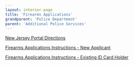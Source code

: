 ```yaml
---
layout: interior-page
title: 'Firearms Applications'
grandparent: 'Police Department'
parent: 'Additional Police Services'
---
```


[New Jersey Portal Directions](https://storage.googleapis.com/static.rutherford-nj.com/police/police-NJPortalDirections.pdf)

[Firearms Applications Instructions - New Applicant](https://storage.googleapis.com/static.rutherford-nj.com/police/New%20Firearms%20Applicant%20Instruction%20Sheet.pdf)

[Firearms Applications Instructions - Existing ID Card Holder](https://storage.googleapis.com/static.rutherford-nj.com/police/Existing%20Firearms%20ID%20Card%20Holders%20Applicant%20Instructions.pdf)
